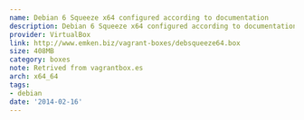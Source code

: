 ```yaml
---
name: Debian 6 Squeeze x64 configured according to documentation
description: Debian 6 Squeeze x64 configured according to documentation
provider: VirtualBox
link: http://www.emken.biz/vagrant-boxes/debsqueeze64.box
size: 408MB
category: boxes
note: Retrived from vagrantbox.es
arch: x64_64
tags:
- debian
date: '2014-02-16'
---
```

